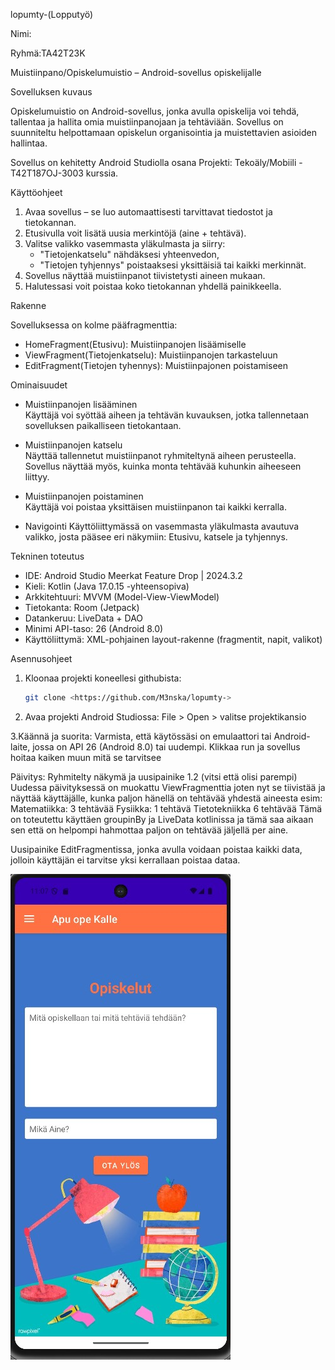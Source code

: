 lopumty-(Lopputyö)

Nimi:

Ryhmä:TA42T23K

Muistiinpano/Opiskelumuistio – Android-sovellus opiskelijalle

Sovelluksen kuvaus

Opiskelumuistio on Android-sovellus, jonka avulla opiskelija voi tehdä, tallentaa ja hallita omia muistiinpanojaan ja tehtäviään. Sovellus on suunniteltu helpottamaan opiskelun organisointia ja muistettavien asioiden hallintaa.

Sovellus on kehitetty Android Studiolla osana Projekti: Tekoäly/Mobiili - T42T187OJ-3003 kurssia.


Käyttöohjeet

1. Avaa sovellus – se luo automaattisesti tarvittavat tiedostot ja tietokannan.
2. Etusivulla voit lisätä uusia merkintöjä (aine + tehtävä).
3. Valitse valikko vasemmasta yläkulmasta ja siirry:
   - "Tietojenkatselu" nähdäksesi yhteenvedon,
   - "Tietojen tyhjennys" poistaaksesi yksittäisiä tai kaikki merkinnät.
4. Sovellus näyttää muistiinpanot tiivistetysti aineen mukaan.
5. Halutessasi voit poistaa koko tietokannan yhdellä painikkeella.


Rakenne

Sovelluksessa on kolme pääfragmenttia:

- HomeFragment(Etusivu): Muistiinpanojen lisäämiselle
- ViewFragment(Tietojenkatselu): Muistiinpanojen tarkasteluun
- EditFragment(Tietojen tyhennys): Muistiinpajonen poistamiseen

Ominaisuudet

-  Muistiinpanojen lisääminen  
  Käyttäjä voi syöttää aiheen ja tehtävän kuvauksen, jotka tallennetaan sovelluksen paikalliseen tietokantaan.

-  Muistiinpanojen katselu  
  Näyttää tallennetut muistiinpanot ryhmiteltynä aiheen perusteella. Sovellus näyttää myös, kuinka monta tehtävää kuhunkin aiheeseen liittyy.

-  Muistiinpanojen poistaminen  
  Käyttäjä voi poistaa yksittäisen muistiinpanon tai kaikki kerralla.

-  Navigointi
  Käyttöliittymässä on vasemmasta yläkulmasta avautuva valikko, josta pääsee eri näkymiin: Etusivu, katsele ja tyhjennys.

Tekninen toteutus

- IDE: Android Studio Meerkat Feature Drop | 2024.3.2  
- Kieli: Kotlin (Java 17.0.15 -yhteensopiva) 
- Arkkitehtuuri: MVVM (Model-View-ViewModel)  
- Tietokanta: Room (Jetpack)  
- Datankeruu: LiveData + DAO  
- Minimi API-taso: 26 (Android 8.0)
- Käyttöliittymä: XML-pohjainen layout-rakenne (fragmentit, napit, valikot)

Asennusohjeet

1. Kloonaa projekti koneellesi githubista:
    ```bash
   git clone <https://github.com/M3nska/lopumty->

2. Avaa projekti Android Studiossa:
File > Open > valitse projektikansio

3.Käännä ja suorita:
Varmista, että käytössäsi on emulaattori tai Android-laite, jossa on API 26 (Android 8.0) tai uudempi.
Klikkaa run ja sovellus hoitaa kaiken muun mitä se tarvitsee

Päivitys: Ryhmitelty näkymä ja uusipainike 1.2 (vitsi että olisi parempi)
Uudessa päivityksessä on muokattu ViewFragmenttia joten nyt se tiivistää ja näyttää käyttäjälle, kunka paljon hänellä on
tehtävää yhdestä aineesta esim:
Matematiikka: 3 tehtävää
Fysiikka: 1 tehtävä
Tietotekniikka 6 tehtävää
Tämä on toteutettu käyttäen groupinBy ja LiveData kotlinissa ja tämä saa aikaan sen että on helpompi hahmottaa
paljon on tehtävää jäljellä per aine.

Uusipainike EditFragmentissa, jonka avulla voidaan poistaa kaikki data, jolloin käyttäjän ei tarvitse yksi kerrallaan poistaa dataa.

![Etusivu](img/1.jpg)
